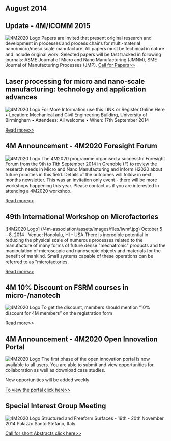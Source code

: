 ## August 2014

##  Update - 4M/ICOMM 2015

![4M2020 Logo](/4m-association/assets/images/call-for-papers2_0.jpg)
Papers are invited that present original research and development in processes and process chains for multi-material nano/micro/meso scale manufacture. All papers must be technical in nature and include original work. Selected papers will be fast tracked in following journals: ASME Journal of Micro and Nano Manufacturing (JMNM), SME Journal of Manufacturing Processes (JMP). [Call for Papers>>](http://4m-association.us1.list-manage.com/track/click?u=4a3e2307c8444f1ffd4221249&id=7406f2bb20&e=1434686575)

##  Laser processing for micro and nano-scale manufacturing: technology and application advances

![4M2020 Logo](/4m-association/assets/images/files/laser-processing_0.jpg)
For More Information use this LINK
or
Register Online Here
•	Location: Mechanical and Civil Engineering Building, University of Birmingham
•	Attendees: All welcome
•	When: 17th September 2014

[Read more>>](http://4m-association.us1.list-manage.com/track/click?u=4a3e2307c8444f1ffd4221249&id=68a640ae20&e=1434686575)


##  4M Announcement - 4M2020 Foresight Forum

![4M2020 Logo](/4m-association/assets/images/files/foresight-forum.jpg)
The 4M2020 programme organised a successful Foresight Forum from the 9th to 11th September 2014 in Grenoble (F) to review the research needs in Micro and Nano Manufacturing and inform H2020 about future priorities in this field.  Details of the outcomes will follow in next months newsletter. This was an invitation only event - there will be more workshops happening this year. Please contact us if you are interested in attending a 4M2020 workshop.

[Read more>>](http://4m-association.us1.list-manage.com/track/click?u=4a3e2307c8444f1ffd4221249&id=2e632bbf8e&e=1434686575)


##  49th International Workshop on Microfactories

![4M2020 Logo] (/4m-association/assets/images/files/iwmf.jpg)
October 5 – 8, 2014 | Venue: Honolulu, HI - USA
There is incredible potential in reducing the physical scale of numerous processes related to the manufacture of many forms of future dense "mechatronic" products and the manipulation of microscopic and nanoscopic objects and materials for the benefit of mankind. Small systems capable of these operations can be referred to as "microfactories. 

[Read more>>](http://4m-association.us1.list-manage1.com/track/click?u=4a3e2307c8444f1ffd4221249&id=329b425450&e=1434686575)


##  4M 10% Discount on FSRM courses in micro-/nanotech

![4M2020 Logo](/4m-association/assets/images/fsrm_0.jpg)
To get the discount, members should mention “10% discount for 4M members” on the registration form

[Read more>>](http://4m-association.us1.list-manage.com/track/click?u=4a3e2307c8444f1ffd4221249&id=59e33a1c62&e=1434686575)





##  4M Announcement - 4M2020 Open Innovation Portal

![4M2020 Logo](/4m-association/assets/images/portal.jpg)
The first phase of the open innovation portal is now available to all users. You are able to submit and view opportunities for collaboration as well as download case studies.

New opportunities will be added weekly

[To view the portal click here>>](http://4m-association.us1.list-manage.com/track/click?u=4a3e2307c8444f1ffd4221249&id=83ee5302bf&e=1434686575) 


##  Special Interest Group Meeting

![4M2020 Logo](/4m-association/assets/images/euspen-small.jpg)
Structured and Freeform Surfaces - 19th - 20th November 2014
Palazzo Santo Stefano, Italy

[Call for short Abstracts click here>>](http://www.euspen.eu)



